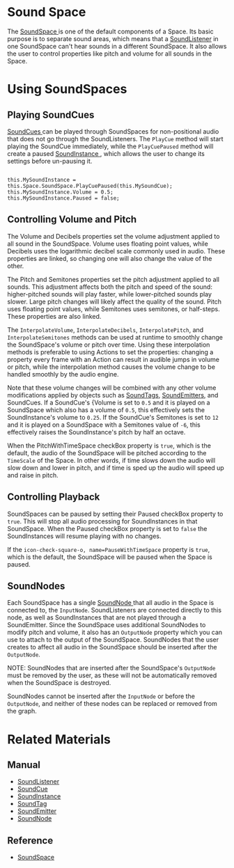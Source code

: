 # Sound Space
The [ SoundSpace ](https://github.com/PlasmaEngine/PlasmaDocs/tree/master/docs/C%2B%2B/code_reference/class_reference/soundspace.markdown) is one of the default components of a Space. Its basic purpose is to separate sound areas, which means that a [SoundListener](https://plasmaengine.github.io/PlasmaDocs/Manual/audio/soundlistener.markdown) in one SoundSpace can't hear sounds in a different SoundSpace. It also allows the user to control properties like pitch and volume for all sounds in the Space. 

# Using SoundSpaces

## Playing SoundCues

[SoundCues  ](https://plasmaengine.github.io/PlasmaDocs/Manual/audio/soundcue.markdown) can be played through SoundSpaces for non-positional audio that does not go through the SoundListeners. The `PlayCue` method will start playing the SoundCue immediately, while the `PlayCuePaused` method will create a paused [SoundInstance ](https://plasmaengine.github.io/PlasmaDocs/Manual/audio/soundinstance.markdown), which allows the user to change its settings before un-pausing it.

<pre><code class="language-csharp">
this.MySoundInstance = this.Space.SoundSpace.PlayCuePaused(this.MySoundCue);
this.MySoundInstance.Volume = 0.5;
this.MySoundInstance.Paused = false;
</code></pre>

## Controlling Volume and Pitch

The Volume  and Decibels  properties set the volume adjustment applied to all sound in the SoundSpace. Volume  uses floating point values, while Decibels  uses the logarithmic decibel scale commonly used in audio. These properties are linked, so changing one will also change the value of the other.

The Pitch  and Semitones  properties set the pitch adjustment applied to all sounds. This adjustment affects both the pitch and speed of the sound: higher-pitched sounds will play faster, while lower-pitched sounds play slower. Large pitch changes will likely affect the quality of the sound. Pitch  uses floating point values, while Semitones  uses semitones, or half-steps. These properties are also linked.

The `InterpolateVolume`, `InterpolateDecibels`, `InterpolatePitch`, and `InterpolateSemitones` methods can be used at runtime to smoothly change the SoundSpace's volume or pitch over time. Using these interpolation methods is preferable to using Actions to set the properties: changing a property every frame with an Action can result in audible jumps in volume or pitch, while the interpolation method causes the volume change to be handled smoothly by the audio engine.

Note that these volume changes will be combined with any other volume modifications applied by objects such as [SoundTags](https://plasmaengine.github.io/PlasmaDocs/Manual/audio/soundtag.markdown), [SoundEmitters](https://plasmaengine.github.io/PlasmaDocs/Manual/audio/soundemitter.markdown), and SoundCues. If a SoundCue's {Volume  is set to `0.5` and it is played on a SoundSpace which also has a volume of `0.5`, this effectively sets the SoundInstance's volume to `0.25`. If the SoundCue's Semitones  is set to `12` and it is played on a SoundSpace with a Semitones  value of `-6`, this effectively raises the SoundInstance's pitch by half an octave.

When the PitchWithTimeSpace checkBox property is `true`, which is the default, the audio of the SoundSpace will be pitched according to the `TimeScale` of the Space. In other words, if time slows down the audio will slow down and lower in pitch, and if time is sped up the audio will speed up and raise in pitch.

## Controlling Playback

SoundSpaces can be paused by setting their Paused checkBox property to `true`. This will stop all audio processing for SoundInstances in that SoundSpace. When the Paused checkBox property is set to `false` the SoundInstances will resume playing with no changes. 

If the `icon-check-square-o, name=PauseWithTimeSpace` property is `true`, which is the default, the SoundSpace will be paused when the Space is paused.

## SoundNodes

Each SoundSpace has a single [SoundNode ](https://plasmaengine.github.io/PlasmaDocs/Manual/audio/soundnode.markdown) that all audio in the Space is connected to, the `InputNode`. SoundListeners are connected directly to this node, as well as SoundInstances that are not played through a SoundEmitter. Since the SoundSpace uses additional SoundNodes to modify pitch and volume, it also has an `OutputNode` property which you can use to attach to the output of the SoundSpace. SoundNodes that the user creates to affect all audio in the SoundSpace should be inserted after the `OutputNode`. 

NOTE: SoundNodes that are inserted after the SoundSpace's `OutputNode` must be removed by the user, as these will not be automatically removed when the SoundSpace is destroyed.

SoundNodes cannot be inserted after the `InputNode` or before the `OutputNode`, and neither of these nodes can be replaced or removed from the graph.


#  Related Materials

## Manual
- [SoundListener ](https://plasmaengine.github.io/PlasmaDocs/Manual/audio/soundlistener.markdown)
- [SoundCue ](https://plasmaengine.github.io/PlasmaDocs/Manual/audio/soundcue.markdown)
- [SoundInstance ](https://plasmaengine.github.io/PlasmaDocs/Manual/audio/soundinstance.markdown)
- [SoundTag ](https://plasmaengine.github.io/PlasmaDocs/Manual/audio/soundtag.markdown)
- [SoundEmitter ](https://plasmaengine.github.io/PlasmaDocs/Manual/audio/soundemitter.markdown)
- [SoundNode ](https://plasmaengine.github.io/PlasmaDocs/Manual/audio/soundnode.markdown)

## Reference
- [ SoundSpace ](https://github.com/PlasmaEngine/PlasmaDocs/tree/master/docs/C%2B%2B/code_reference/class_reference/soundspace.markdown) 

 